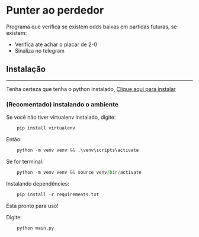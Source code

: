 # Punter ao perdedor

Programa que verifica se existem odds baixas em partidas futuras, se existem:

- Verifica ate achar o placar de 2-0
- Sinaliza no telegram

## Instalação
------

Tenha certeza que tenha o python instalado, [Clique aqui para instalar]("https://www.python.org/")

### (Recomentado) instalando o ambiente


Se você não tiver virtualenv instalado, digite:

```python
    pip install virtualenv
```

Então:

```python
    python -m venv venv && .\venv\scripts\activate 
```

Se for terminal:

```python
    python -m venv venv && source venv/bin/activate 
```

Instalando dependêncies:

```python
    pip install -r requirements.txt
```

Esta pronto para uso!

Digite:

```python
    python main.py
```